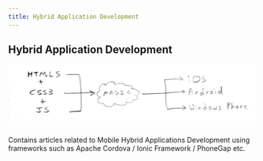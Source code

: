 ```yaml
---
title: Hybrid Application Development
---
```

## Hybrid Application Development

![Hybrid App Development](https://github.com/T1TAN1UM/guides/blob/master/src/pages/articles/hybrid-application-development/WhatsApp%20Image%202017-09-11%20at%2012.48.41%20PM.jpeg)

Contains articles related to Mobile Hybrid Applications Development using frameworks such as Apache Cordova / Ionic Framework / PhoneGap etc.


